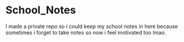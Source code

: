 # School_Notes
I made a private repo so i could keep my school notes in here because sometimes i forget to take notes so now i feel motivated too lmao.
